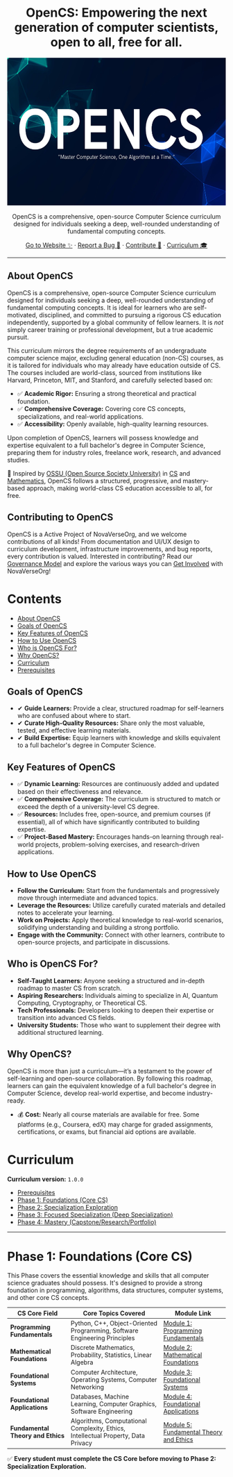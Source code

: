 <h1 align="center">OpenCS: Empowering the next generation of computer scientists, open to all, free for all.</h1>

  
<p align="center">
  <a href="[Link to website]">
    <img src="./Img/OpenCS.jpg" alt="OpenCS logo" height="340" > </a>
</p>

<p align="center">
 OpenCS is a comprehensive, open-source Computer Science curriculum designed for individuals seeking a deep, well-rounded understanding of fundamental computing concepts. 
</p>

<p align="center">
  <a href="[Link to  website]">Go to Website ✨</a> ·
  <a href="[Link to bug reporting system (e.g., GitHub Issues)]">Report a Bug 🐞</a> ·
  <a href="[Link to contribution guidelines]">Contribute 🫶</a> ·
  <a href="[Link to curriculum overview/page]">Curriculum 🎓</a>
</p>

---

## About OpenCS

OpenCS is a comprehensive, open-source Computer Science curriculum designed for individuals seeking a deep, well-rounded understanding of fundamental computing concepts. It is ideal for learners who are self-motivated, disciplined, and committed to pursuing a rigorous CS education independently, supported by a global community of fellow learners.  It is *not* simply career training or professional development, but a true academic pursuit.

This curriculum mirrors the degree requirements of an undergraduate computer science major, excluding general education (non-CS) courses, as it is tailored for individuals who may already have education outside of CS. The courses included are world-class, sourced from institutions like Harvard, Princeton, MIT, and Stanford, and carefully selected based on:

*   ✅ **Academic Rigor:** Ensuring a strong theoretical and practical foundation.
*   ✅ **Comprehensive Coverage:** Covering core CS concepts, specializations, and real-world applications.
*   ✅ **Accessibility:** Openly available, high-quality learning resources.

Upon completion of OpenCS, learners will possess knowledge and expertise equivalent to a full bachelor's degree in Computer Science, preparing them for industry roles, freelance work, research, and advanced studies.

🚀 Inspired by [OSSU (Open Source Society University)](https://github.com/ossu) in [CS](https://github.com/ossu/computer-science) and [Mathematics](https://github.com/ossu/math), OpenCS follows a structured, progressive, and mastery-based approach, making world-class CS education accessible to all, for free.

## Contributing to OpenCS

OpenCS is a Active Project of NovaVerseOrg, and we welcome contributions of all kinds! From documentation and UI/UX design to curriculum development, infrastructure improvements, and bug reports, every contribution is valued. Interested in contributing? Read our [Governance Model]() and explore the various ways you can [Get Involved]() with NovaVerseOrg!


# Contents

- [About OpenCS](#about-opencs)  
- [Goals of OpenCS](#goals-of-opencs)
- [Key Features of OpenCS](#key-features-of-opencs)
- [How to Use OpenCS](#how-to-use-opencs)
- [Who is OpenCS For?](#who-is-opencs-for)
- [Why OpenCS?](#why-opencs)
- [Curriculum](#curriculum) 
- [Prerequisites](#prerequisites) 



## Goals of OpenCS

*   ✔ **Guide Learners:** Provide a clear, structured roadmap for self-learners who are confused about where to start.
*   ✔ **Curate High-Quality Resources:** Share only the most valuable, tested, and effective learning materials.
*   ✔ **Build Expertise:** Equip learners with knowledge and skills equivalent to a full bachelor's degree in Computer Science.

## Key Features of OpenCS

*   ✅ **Dynamic Learning:** Resources are continuously added and updated based on their effectiveness and relevance.
*   ✅ **Comprehensive Coverage:** The curriculum is structured to match or exceed the depth of a university-level CS degree.
*   ✅ **Resources:** Includes free, open-source, and premium courses (if essential), all of which have significantly contributed to building expertise.
*   ✅ **Project-Based Mastery:** Encourages hands-on learning through real-world projects, problem-solving exercises, and research-driven applications.

## How to Use OpenCS

*    **Follow the Curriculum:** Start from the fundamentals and progressively move through intermediate and advanced topics.
*    **Leverage the Resources:** Utilize carefully curated materials and detailed notes to accelerate your learning.
*    **Work on Projects:** Apply theoretical knowledge to real-world scenarios, solidifying understanding and building a strong portfolio.
*   **Engage with the Community:** Connect with other learners, contribute to open-source projects, and participate in discussions.

## Who is OpenCS For?

* **Self-Taught Learners:** Anyone seeking a structured and in-depth roadmap to master CS from scratch.
*   **Aspiring Researchers:** Individuals aiming to specialize in AI, Quantum Computing, Cryptography, or Theoretical CS.
*   **Tech Professionals:** Developers looking to deepen their expertise or transition into advanced CS fields.
*   **University Students:** Those who want to supplement their degree with additional structured learning.

## Why OpenCS?

OpenCS is more than just a curriculum—it’s a testament to the power of self-learning and open-source collaboration. By following this roadmap, learners can gain the equivalent knowledge of a full bachelor's degree in Computer Science, develop real-world expertise, and become industry-ready.

*   💰 **Cost:** Nearly all course materials are available for free. Some platforms (e.g., Coursera, edX) may charge for graded assignments, certifications, or exams, but financial aid options are available.

# Curriculum

**Curriculum version:** `1.0.0`

- [Prerequisites](./Prerequisites/README.md) 
 - [Phase 1: Foundations (Core CS)](#phase-1-foundations-core-cs) 
 - [Phase 2: Specialization Exploration]() 
 - [Phase 3: Focused Specialization (Deep Specialization)]() 
 - [Phase 4: Mastery (Capstone/Research/Portfolio)]() 
 ---



# Phase 1: Foundations (Core CS)

This Phase covers the essential knowledge and skills that all computer science graduates should possess. It's designed to provide a strong foundation in programming, algorithms, data structures, computer systems, and other core CS concepts.

| CS Core Field | Core Topics Covered | Module Link |
|---|---|---|
| **Programming Fundamentals** | Python, C++, Object-Oriented Programming, Software Engineering Principles | [Module 1: Programming Fundamentals](./Foundations/Module_1.md#module-1-programming-fundamentals) |
| **Mathematical Foundations** | Discrete Mathematics, Probability, Statistics, Linear Algebra | [Module 2: Mathematical Foundations](./Foundations/Module_2.md#module-2-mathematical-foundations) |
| **Foundational Systems** | Computer Architecture, Operating Systems, Computer Networking | [Module 3: Foundational Systems](./Foundations/Module_3.md#module-3-foundational-systems) |
| **Foundational Applications** | Databases, Machine Learning, Computer Graphics, Software Engineering | [Module 4: Foundational Applications](./Foundations/Module_4.md#module-4-foundational-applications) |
| **Fundamental Theory and Ethics** | Algorithms, Computational Complexity, Ethics, Intellectual Property, Data Privacy | [Module 5: Fundamental Theory and Ethics](./Foundations/Module_5.md#module-5-fundamental-theory-and-ethics) |

✅ **Every student must complete the CS Core before moving to Phase 2: Specialization Exploration.**